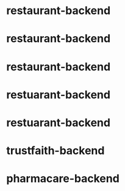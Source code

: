 # restaurant-backend
# restaurant-backend
# restaurant-backend
# restuarant-backend
# restuarant-backend
# trustfaith-backend
# pharmacare-backend
